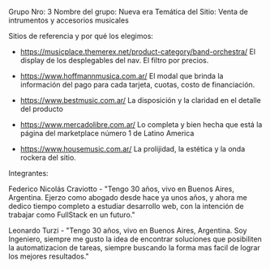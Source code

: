 Grupo Nro: 3
Nombre del grupo: Nueva era
Temática del Sitio: Venta de intrumentos y accesorios musicales

Sitios de referencia y por qué los elegimos:

- https://musicplace.themerex.net/product-category/band-orchestra/
El display de los desplegables del nav.
El filtro por precios.

- https://www.hoffmannmusica.com.ar/
El modal que brinda la información del pago para cada tarjeta, cuotas, costo de financiación.

- https://www.bestmusic.com.ar/
La disposición y la claridad en el detalle del producto

- https://www.mercadolibre.com.ar/
Lo completa y bien hecha que está la página del marketplace número 1 de Latino America

- https://www.housemusic.com.ar/
La prolijidad, la estética y la onda rockera del sitio.

Integrantes:

Federico Nicolás Craviotto - "Tengo 30 años, vivo en Buenos Aires, Argentina. Ejerzo como abogado desde hace ya unos años, y ahora me dedico tiempo completo a estudiar desarrollo web, con la intención de trabajar como FullStack en un futuro."

Leonardo Turzi - "Tengo 30 años, vivo en Buenos Aires, Argentina. Soy Ingeniero, siempre me gusto la idea de encontrar soluciones que posibiliten la automatizacion de tareas, siempre buscando la forma mas facil de lograr los mejores resultados."
